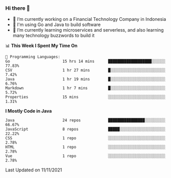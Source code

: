 ### Hi there 👋

<!--
**mazzama/mazzama** is a ✨ _special_ ✨ repository because its `README.md` (this file) appears on your GitHub profile.

Here are some ideas to get you started:

- 🔭 I’m currently working on ...
- 🌱 I’m currently learning ...
- 👯 I’m looking to collaborate on ...
- 🤔 I’m looking for help with ...
- 💬 Ask me about ...
- 📫 How to reach me: ...
- 😄 Pronouns: ...
- ⚡ Fun fact: ...
-->

- 🔭 I’m currently working on a Financial Technology Company in Indonesia
- :gun: I'm using Go and Java to build software
- 🌱 I’m currently learning microservices and serverless, and also learning many technology buzzwords to build it

<!--START_SECTION:waka-->
📊 **This Week I Spent My Time On** 

```text
💬 Programming Languages: 
Go                       15 hrs 14 mins      ███████████████████░░░░░░   77.83% 
CSV                      1 hr 27 mins        █░░░░░░░░░░░░░░░░░░░░░░░░   7.42% 
Java                     1 hr 19 mins        █░░░░░░░░░░░░░░░░░░░░░░░░   6.76% 
Markdown                 1 hr 7 mins         █░░░░░░░░░░░░░░░░░░░░░░░░   5.72% 
Properties               15 mins             ░░░░░░░░░░░░░░░░░░░░░░░░░   1.31%

```

**I Mostly Code in Java** 

```text
Java                     24 repos            ████████████████░░░░░░░░░   66.67% 
JavaScript               8 repos             █████░░░░░░░░░░░░░░░░░░░░   22.22% 
CSS                      1 repo              ░░░░░░░░░░░░░░░░░░░░░░░░░   2.78% 
HTML                     1 repo              ░░░░░░░░░░░░░░░░░░░░░░░░░   2.78% 
Vue                      1 repo              ░░░░░░░░░░░░░░░░░░░░░░░░░   2.78%

```



 Last Updated on 11/11/2021
<!--END_SECTION:waka-->
